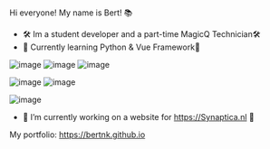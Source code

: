 Hi everyone! My name is Bert! 📚

- 🛠️ Im a student developer and a part-time MagicQ Technician🛠️
- 📖 Currently learning Python & Vue Framework📖
  
![image](https://github.com/user-attachments/assets/33203b96-8e20-4850-9743-83b45d8baddb)
![image](https://github.com/user-attachments/assets/35d182c2-527c-4775-b099-6ec2ff7c686e)
![image](https://github.com/user-attachments/assets/41414399-d08a-46f1-8167-61f545ac81ae)

![image](https://github.com/user-attachments/assets/75dabcf3-775c-49d6-93fb-98ab2c85d794)
![image](https://github.com/user-attachments/assets/8bd22e1c-248b-4b85-9e6c-39a848288862)

![image](https://github.com/user-attachments/assets/165b0e54-9783-4d1b-ad04-aa46c60a4bae)


- 🔭 I’m currently working on a website for https://Synaptica.nl 🔭

My portfolio: https://bertnk.github.io

<!--
**BertNK/BertNK** is a ✨ _special_ ✨ repository because its `README.md` (this file) appears on your GitHub profile.

Here are some ideas to get you started:

- 🔭 I’m currently working on ...
- 🌱 I’m currently learning ...
- 👯 I’m looking to collaborate on ...
- 🤔 I’m looking for help with ...
- 💬 Ask me about ...
- 📫 How to reach me: ...
- 😄 Pronouns: ...
- ⚡ Fun fact: ...
-->
